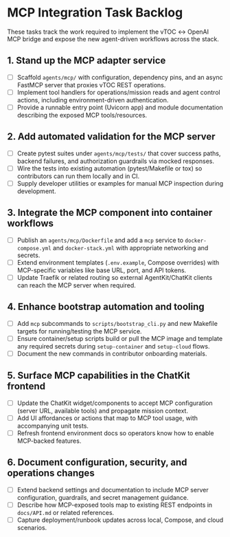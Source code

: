 # MCP Integration Task Backlog

These tasks track the work required to implement the vTOC ↔ OpenAI MCP bridge and expose the new agent-driven workflows across the stack.

## 1. Stand up the MCP adapter service
- [ ] Scaffold `agents/mcp/` with configuration, dependency pins, and an async FastMCP server that proxies vTOC REST operations.
- [ ] Implement tool handlers for operations/mission reads and agent control actions, including environment-driven authentication.
- [ ] Provide a runnable entry point (Uvicorn app) and module documentation describing the exposed MCP tools/resources.

## 2. Add automated validation for the MCP server
- [ ] Create pytest suites under `agents/mcp/tests/` that cover success paths, backend failures, and authorization guardrails via mocked responses.
- [ ] Wire the tests into existing automation (pytest/Makefile or tox) so contributors can run them locally and in CI.
- [ ] Supply developer utilities or examples for manual MCP inspection during development.

## 3. Integrate the MCP component into container workflows
- [ ] Publish an `agents/mcp/Dockerfile` and add a `mcp` service to `docker-compose.yml` and `docker-stack.yml` with appropriate networking and secrets.
- [ ] Extend environment templates (`.env.example`, Compose overrides) with MCP-specific variables like base URL, port, and API tokens.
- [ ] Update Traefik or related routing so external AgentKit/ChatKit clients can reach the MCP server when required.

## 4. Enhance bootstrap automation and tooling
- [ ] Add `mcp` subcommands to `scripts/bootstrap_cli.py` and new Makefile targets for running/testing the MCP service.
- [ ] Ensure container/setup scripts build or pull the MCP image and template any required secrets during `setup-container` and `setup-cloud` flows.
- [ ] Document the new commands in contributor onboarding materials.

## 5. Surface MCP capabilities in the ChatKit frontend
- [ ] Update the ChatKit widget/components to accept MCP configuration (server URL, available tools) and propagate mission context.
- [ ] Add UI affordances or actions that map to MCP tool usage, with accompanying unit tests.
- [ ] Refresh frontend environment docs so operators know how to enable MCP-backed features.

## 6. Document configuration, security, and operations changes
- [ ] Extend backend settings and documentation to include MCP server configuration, guardrails, and secret management guidance.
- [ ] Describe how MCP-exposed tools map to existing REST endpoints in `docs/API.md` or related references.
- [ ] Capture deployment/runbook updates across local, Compose, and cloud scenarios.
